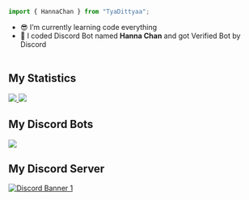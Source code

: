 ```ts
import { HannaChan } from "TyaDittyaa";
```

- 😎 I’m currently learning code everything
- 🎁 I coded Discord Bot named **Hanna Chan** and got Verified Bot by Discord <br /><br />

## My Statistics
<a href="https://github.com/tya-dittyaa/">
<img src="https://github-readme-stats.vercel.app/api?username=tya-dittyaa&show_icons=true&layout=compact&theme=dark" />
<img src="https://github-readme-stats.vercel.app/api/top-langs/?username=tya-dittyaa&layout=compact&count_private=true&langs_count=8&card_width=445&bg_color=0d1117&title_color=ffffff&text_color=ffffff&icon_color=00ff99&hide_border=true/" />
</a>
<br>

## My Discord Bots
<a href="https://top.gg/bot/723092028396797982">
  <img src="https://top.gg/api/widget/723092028396797982.svg">
</a>
<br>

## My Discord Server
[![Discord Banner 1](https://discordapp.com/api/guilds/739460799810240533/widget.png?style=banner1)](https://discord.gg/BPQBmwTemY)<br />

</div>
